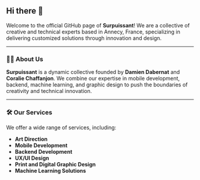 ## Hi there 👋

Welcome to the official GitHub page of **Surpuissant**! We are a collective of creative and technical experts based in Annecy, France, specializing in delivering customized solutions through innovation and design.

---

### 🙋‍♀️ About Us

**Surpuissant** is a dynamic collective founded by **Damien Dabernat** and **Coralie Chaffanjon**. We combine our expertise in mobile development, backend, machine learning, and graphic design to push the boundaries of creativity and technical innovation.

---

### 🛠️ Our Services

We offer a wide range of services, including:
- **Art Direction**
- **Mobile Development**
- **Backend Development**
- **UX/UI Design**
- **Print and Digital Graphic Design**
- **Machine Learning Solutions**
